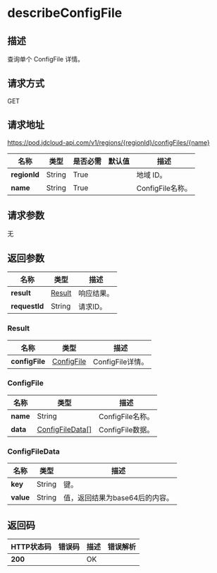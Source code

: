 # describeConfigFile


## 描述
查询单个 ConfigFile 详情。


## 请求方式
GET

## 请求地址
https://pod.jdcloud-api.com/v1/regions/{regionId}/configFiles/{name}

|名称|类型|是否必需|默认值|描述|
|---|---|---|---|---|
|**regionId**|String|True| |地域 ID。|
|**name**|String|True| |ConfigFile名称。|

## 请求参数
无


## 返回参数
|名称|类型|描述|
|---|---|---|
|**result**|[Result](#result)| 响应结果。|
|**requestId**|String|请求ID。 |

### <div id="Result">Result</div>
|名称|类型|描述|
|---|---|---|
|**configFile**|[ConfigFile](#configfile)|ConfigFile详情。 |

### <div id="ConfigFile">ConfigFile</div>
|名称|类型|描述|
|---|---|---|
|**name**|String|ConfigFile名称。|
|**data**|[ConfigFileData[]](describeconfigfile#configfiledata)|ConfigFile数据。|

### <div id="configfiledata">ConfigFileData</div>
|名称|类型|描述|
|---|---|---|
|**key**|String|键。|
|**value**|String|值，返回结果为base64后的内容。|

## 返回码
|HTTP状态码|错误码|描述|错误解析
|---|---|---|---|
|**200**||OK|
